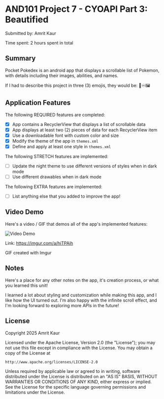# AND101 Project 7 - CYOAPI Part 3: Beautified

Submitted by: Amrit Kaur

Time spent: 2 hours spent in total

## Summary

Pocket Pokedex is an android app that displays a scrollable list of Pokemon, with details including their images, abilities, and names. 

If I had to describe this project in three (3) emojis, they would be: 📲♾️🖼️

## Application Features

The following REQUIRED features are completed:

- [x] App contains a RecyclerView that displays a list of scrollable data
- [x] App displays at least two (2) pieces of data for each RecyclerView item
- [x] Use a downloadable font with custom color and size
- [x] Modify the theme of the app in `themes.xml`
- [x] Define and apply at least one style in `themes.xml` 

The following STRETCH features are implemented:

- [ ] Update the night theme to use different versions of styles when in dark mode
- [ ] Use different drawables when in dark mode

The following EXTRA features are implemented:

- [ ] List anything else that you added to improve the app!

## Video Demo

Here's a video / GIF that demos all of the app's implemented features:

<img src='https://i.imgur.com/7aSRPsy.mp4' title='Video Demo' width='' alt='Video Demo' />

Link: https://imgur.com/a/hiTPAih

GIF created with Imgur

## Notes

Here's a place for any other notes on the app, it's creation process, or what you learned this unit!

I learned a lot about styling and customization while making this app, and I like how the UI turned out. I'm also happy with the infinite scroll effect, and I'm looking forward to exploring more APIs in the future!

## License

Copyright 2025 Amrit Kaur

Licensed under the Apache License, Version 2.0 (the "License");
you may not use this file except in compliance with the License.
You may obtain a copy of the License at

    http://www.apache.org/licenses/LICENSE-2.0

Unless required by applicable law or agreed to in writing, software
distributed under the License is distributed on an "AS IS" BASIS,
WITHOUT WARRANTIES OR CONDITIONS OF ANY KIND, either express or implied.
See the License for the specific language governing permissions and
limitations under the License.

